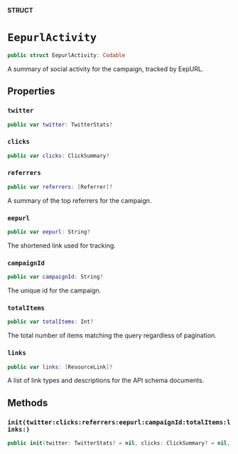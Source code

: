 **STRUCT**

# `EepurlActivity`

```swift
public struct EepurlActivity: Codable
```

A summary of social activity for the campaign, tracked by EepURL.

## Properties
### `twitter`

```swift
public var twitter: TwitterStats?
```

### `clicks`

```swift
public var clicks: ClickSummary?
```

### `referrers`

```swift
public var referrers: [Referrer]?
```

A summary of the top referrers for the campaign.

### `eepurl`

```swift
public var eepurl: String?
```

The shortened link used for tracking.

### `campaignId`

```swift
public var campaignId: String?
```

The unique id for the campaign.

### `totalItems`

```swift
public var totalItems: Int?
```

The total number of items matching the query regardless of pagination.

### `links`

```swift
public var links: [ResourceLink]?
```

A list of link types and descriptions for the API schema documents.

## Methods
### `init(twitter:clicks:referrers:eepurl:campaignId:totalItems:links:)`

```swift
public init(twitter: TwitterStats? = nil, clicks: ClickSummary? = nil, referrers: [Referrer]? = nil, eepurl: String? = nil, campaignId: String? = nil, totalItems: Int? = nil, links: [ResourceLink]? = nil)
```
